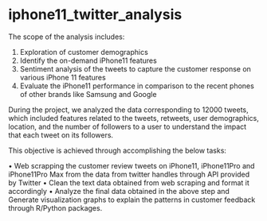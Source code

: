 # iphone11_twitter_analysis

The scope of the analysis includes:
1. Exploration of customer demographics
2. Identify the on-demand iPhone11 features
3. Sentiment analysis of the tweets to capture the customer response on various iPhone 11 features
4. Evaluate the iPhone11 performance in comparison to the recent phones of other brands like Samsung and Google

During the project, we analyzed the data corresponding to 12000 tweets, which included features related to the tweets, retweets, user demographics, location, and the number of followers to a user to understand the impact that each tweet on its followers.

This objective is achieved through accomplishing the below tasks:

  •	Web scrapping the customer review tweets on iPhone11, iPhone11Pro and iPhone11Pro Max from the data from twitter handles through API       provided by Twitter
  •	Clean the text data obtained from web scraping and format it accordingly
  •	Analyze the final data obtained in the above step and Generate visualization graphs to explain the patterns in customer feedback           through R/Python packages.
